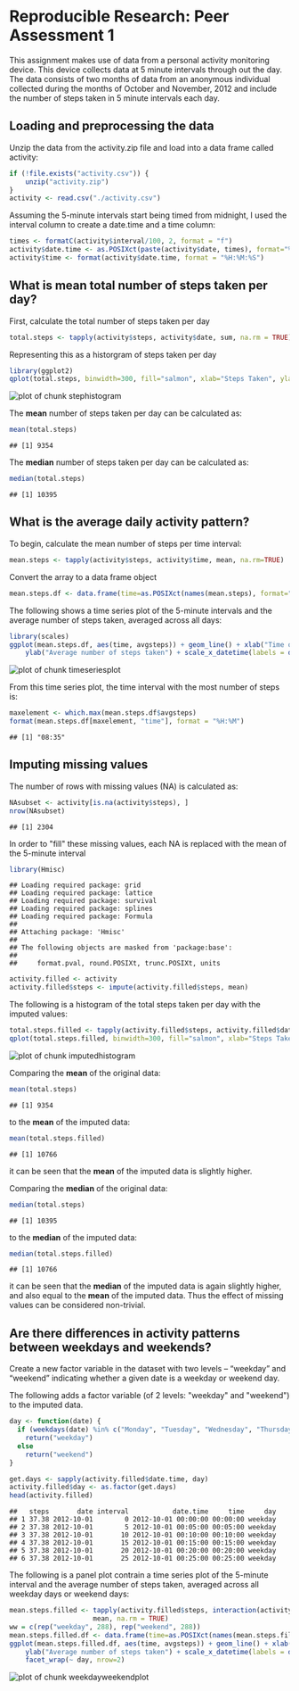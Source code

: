 # Reproducible Research: Peer Assessment 1



This assignment makes use of data from a personal activity monitoring device. This device collects data at 5 minute intervals through out the day. The data consists of two months of data from an anonymous individual collected during the months of October and November, 2012 and include the number of steps taken in 5 minute intervals each day.

## Loading and preprocessing the data

Unzip the data from the activity.zip file and load into a data frame called activity:


```r
if (!file.exists("activity.csv")) {
    unzip("activity.zip")
}
activity <- read.csv("./activity.csv")
```

Assuming the 5-minute intervals start being timed from midnight, I used the interval column to create a date.time and a time column:

```r
times <- formatC(activity$interval/100, 2, format = "f")
activity$date.time <- as.POSIXct(paste(activity$date, times), format="%Y-%m-%d %H.%M")
activity$time <- format(activity$date.time, format = "%H:%M:%S")
```


## What is mean total number of steps taken per day?

First, calculate the total number of steps taken per day


```r
total.steps <- tapply(activity$steps, activity$date, sum, na.rm = TRUE)
```

Representing this as a historgram of steps taken per day


```r
library(ggplot2)
qplot(total.steps, binwidth=300, fill="salmon", xlab="Steps Taken", ylab="Frequency", main="Total Steps Taken Per Day") + theme(legend.position="none")
```

![plot of chunk stephistogram](./figures/stephistogram.png) 

The **mean** number of steps taken per day can be calculated as:


```r
mean(total.steps)
```

```
## [1] 9354
```

The **median** number of steps taken per day can be calculated as:


```r
median(total.steps)
```

```
## [1] 10395
```

## What is the average daily activity pattern?

To begin, calculate the mean number of steps per time interval:


```r
mean.steps <- tapply(activity$steps, activity$time, mean, na.rm=TRUE)
```

Convert the array to a data frame object


```r
mean.steps.df <- data.frame(time=as.POSIXct(names(mean.steps), format="%H:%M:%S"), avgsteps = mean.steps)
```

The following shows a time series plot of the 5-minute intervals and the average number of steps taken, averaged across all days:


```r
library(scales)
ggplot(mean.steps.df, aes(time, avgsteps)) + geom_line() + xlab("Time of day") + 
    ylab("Average number of steps taken") + scale_x_datetime(labels = date_format(format = "%H:%M"))
```

![plot of chunk timeseriesplot](./figures/timeseriesplot.png) 

From this time series plot, the time interval with the most number of steps is: 


```r
maxelement <- which.max(mean.steps.df$avgsteps)
format(mean.steps.df[maxelement, "time"], format = "%H:%M")
```

```
## [1] "08:35"
```

## Imputing missing values

The number of rows with missing values (NA) is calculated as:


```r
NAsubset <- activity[is.na(activity$steps), ]
nrow(NAsubset)
```

```
## [1] 2304
```

In order to "fill" these missing values, each NA is replaced with the mean of the 5-minute interval


```r
library(Hmisc)
```

```
## Loading required package: grid
## Loading required package: lattice
## Loading required package: survival
## Loading required package: splines
## Loading required package: Formula
## 
## Attaching package: 'Hmisc'
## 
## The following objects are masked from 'package:base':
## 
##     format.pval, round.POSIXt, trunc.POSIXt, units
```

```r
activity.filled <- activity
activity.filled$steps <- impute(activity.filled$steps, mean)
```

The following is a histogram of the total steps taken per day with the imputed values:


```r
total.steps.filled <- tapply(activity.filled$steps, activity.filled$date, sum)
qplot(total.steps.filled, binwidth=300, fill="salmon", xlab="Steps Taken", ylab="Frequency", main="Total Steps Taken Per Day with Imputed Values") + theme(legend.position="none")
```

![plot of chunk imputedhistogram](./figures/imputedhistogram.png) 

Comparing the **mean** of the original data:

```r
mean(total.steps)
```

```
## [1] 9354
```

to the **mean** of the imputed data:

```r
mean(total.steps.filled)
```

```
## [1] 10766
```

it can be seen that the **mean** of the imputed data is slightly higher.

Comparing the **median** of the original data:


```r
median(total.steps)
```

```
## [1] 10395
```

to the **median** of the imputed data:

```r
median(total.steps.filled)
```

```
## [1] 10766
```

it can be seen that the **median** of the imputed data is again slightly higher, and also equal to the **mean** of the imputed data. Thus the effect of missing values can be considered non-trivial.

## Are there differences in activity patterns between weekdays and weekends?
Create a new factor variable in the dataset with two levels – “weekday” and “weekend” indicating whether a given date is a weekday or weekend day.

The following adds a factor variable (of 2 levels: "weekday" and "weekend") to the imputed data.


```r
day <- function(date) {
  if (weekdays(date) %in% c("Monday", "Tuesday", "Wednesday", "Thursday", "Friday"))
    return("weekday")
  else
    return("weekend")
}

get.days <- sapply(activity.filled$date.time, day)
activity.filled$day <- as.factor(get.days)
head(activity.filled)
```

```
##   steps       date interval           date.time     time     day
## 1 37.38 2012-10-01        0 2012-10-01 00:00:00 00:00:00 weekday
## 2 37.38 2012-10-01        5 2012-10-01 00:05:00 00:05:00 weekday
## 3 37.38 2012-10-01       10 2012-10-01 00:10:00 00:10:00 weekday
## 4 37.38 2012-10-01       15 2012-10-01 00:15:00 00:15:00 weekday
## 5 37.38 2012-10-01       20 2012-10-01 00:20:00 00:20:00 weekday
## 6 37.38 2012-10-01       25 2012-10-01 00:25:00 00:25:00 weekday
```

The following is a panel plot contrain a time series plot of the 5-minute interval and the average number of steps taken, averaged across all weekday days or weekend days:


```r
mean.steps.filled <- tapply(activity.filled$steps, interaction(activity.filled$time, activity.filled$day), 
                     mean, na.rm = TRUE)
ww = c(rep("weekday", 288), rep("weekend", 288))
mean.steps.filled.df <- data.frame(time=as.POSIXct(names(mean.steps.filled), format="%H:%M:%S"), avgsteps = mean.steps.filled, day = as.factor(ww))
ggplot(mean.steps.filled.df, aes(time, avgsteps)) + geom_line() + xlab("Time of day") + 
    ylab("Average number of steps taken") + scale_x_datetime(labels = date_format(format = "%H:%M")) +
    facet_wrap(~ day, nrow=2)
```

![plot of chunk weekdayweekendplot](./figures/weekdayweekendplot.png) 


